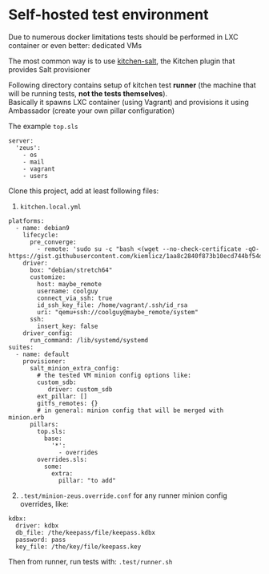 # Self-hosted test environment
Due to numerous docker limitations tests should be performed in LXC container or even better: dedicated VMs

The most common way is to use [kitchen-salt](https://github.com/saltstack/kitchen-salt), the Kitchen plugin that provides Salt provisioner

Following directory contains setup of kitchen test **runner** (the machine that will be running tests, **not the tests themselves**).  
Basically it spawns LXC container (using Vagrant) and provisions it using Ambassador (create your own pillar configuration)

The example `top.sls`
```
server:
  'zeus':
    - os
    - mail
    - vagrant
    - users
```

Clone this project, add at least following files:  
1. `kitchen.local.yml`
```
platforms:
  - name: debian9
    lifecycle:
      pre_converge:
        - remote: 'sudo su -c "bash <(wget --no-check-certificate -qO- https://gist.githubusercontent.com/kiemlicz/1aa8c2840f873b10ecd744bf54dcd018/raw/e0985c4e8f9bf5c66923a1fb22b2df197504b3ea/setup_salt_requisites.sh)"'
    driver:
      box: "debian/stretch64"
      customize:
        host: maybe_remote
        username: coolguy
        connect_via_ssh: true
        id_ssh_key_file: /home/vagrant/.ssh/id_rsa
        uri: "qemu+ssh://coolguy@maybe_remote/system"
      ssh:
        insert_key: false
    driver_config:
      run_command: /lib/systemd/systemd
suites:
  - name: default
    provisioner:
      salt_minion_extra_config:
        # the tested VM minion config options like:
        custom_sdb:
           driver: custom_sdb
        ext_pillar: []
        gitfs_remotes: {}
        # in general: minion config that will be merged with minion.erb
      pillars:
        top.sls:
          base:
            '*':
              - overrides
        overrides.sls:
          some:
            extra:
              pillar: "to add"
```

2. `.test/minion-zeus.override.conf` for any runner minion config overrides, like:
```
kdbx:
  driver: kdbx
  db_file: /the/keepass/file/keepass.kdbx
  password: pass
  key_file: /the/key/file/keepass.key

```

Then from runner, run tests with: `.test/runner.sh`
